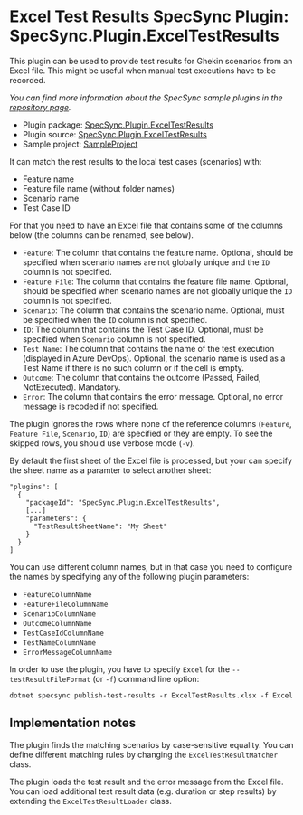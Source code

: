 # Excel Test Results SpecSync Plugin: SpecSync.Plugin.ExcelTestResults

This plugin can be used to provide test results for Ghekin scenarios from an Excel file. This might 
be useful when manual test executions have to be recorded.

*You can find more information about the SpecSync sample plugins in the [repository page](https://github.com/specsolutions/specsync-sample-plugins#readme).*

* Plugin package: [SpecSync.Plugin.ExcelTestResults](https://www.nuget.org/packages/SpecSync.Plugin.ExcelTestResults)
* Plugin source: [SpecSync.Plugin.ExcelTestResults](SpecSync.Plugin.ExcelTestResults)
* Sample project: [SampleProject](SampleProject)

It can match the rest results to the local test cases (scenarios) with:

* Feature name
* Feature file name (without folder names)
* Scenario name
* Test Case ID

For that you need to have an Excel file that contains some of the columns below (the columns can be renamed, see below).

* `Feature`: The column that contains the feature name. Optional, should be specified when scenario names are not globally unique and the `ID` column is not specified.
* `Feature File`: The column that contains the feature file name. Optional, should be specified when scenario names are not globally unique the `ID` column is not specified.
* `Scenario`: The column that contains the scenario name. Optional, must be specified when the `ID` column is not specified.
* `ID`: The column that contains the Test Case ID. Optional, must be specified when `Scenario` column is not specified.
* `Test Name`: The column that contains the name of the test execution (displayed in Azure DevOps). Optional, the scenario name is used as a Test Name if there is no such column or if the cell is empty.
* `Outcome`: The column that contains the outcome (Passed, Failed, NotExecuted). Mandatory.
* `Error`: The column that contains the error message. Optional, no error message is recoded if not specified.

The plugin ignores the rows where none of the reference columns (`Feature`, `Feature File`, `Scenario`, `ID`) are specified or they are empty. To see the skipped rows, you should use verbose mode (`-v`).

By default the first sheet of the Excel file is processed, but your can specify the sheet name as a paramter to select another sheet:

```
"plugins": [
  {
    "packageId": "SpecSync.Plugin.ExcelTestResults",
    [...]
    "parameters": {
      "TestResultSheetName": "My Sheet"
    }
  }
]
```

You can use different column names, but in that case you need to configure the names by specifying any of the following plugin parameters:

* `FeatureColumnName`
* `FeatureFileColumnName`
* `ScenarioColumnName`
* `OutcomeColumnName`
* `TestCaseIdColumnName`
* `TestNameColumnName`
* `ErrorMessageColumnName`


In order to use the plugin, you have to specify `Excel` for the `--testResultFileFormat` (or `-f`) command line option:

```
dotnet specsync publish-test-results -r ExcelTestResults.xlsx -f Excel
```

## Implementation notes

The plugin finds the matching scenarios by case-sensitive equality. You can define different matching rules by changing the `ExcelTestResultMatcher` class.

The plugin loads the test result and the error message from the Excel file. You can load additional test result data (e.g. duration or step results) by extending the `ExcelTestResultLoader` class.
